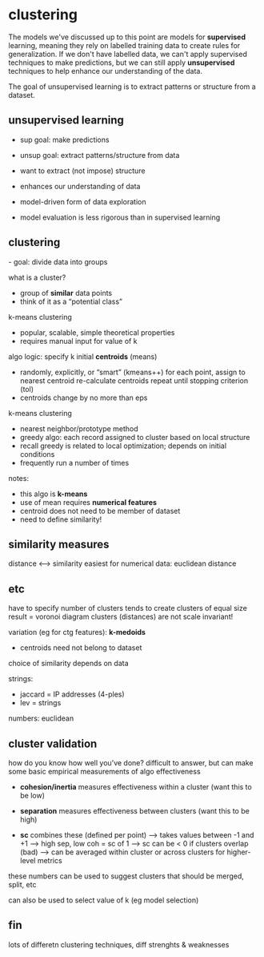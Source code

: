<!-- author: Jason Dolatshahi -->

# clustering

The models we've discussed up to this point are models for **supervised**
learning, meaning they rely on labelled training data to create rules for
generalization. If we don't have labelled data, we can't apply supervised
techniques to make predictions, but we can still apply **unsupervised**
techniques to help enhance our understanding of the data. 

The goal of unsupervised learning is to extract patterns or structure from a
dataset.

## unsupervised learning

- sup goal: make predictions
- unsup goal: extract patterns/structure from data

- want to extract (not impose) structure
- enhances our understanding of data
- model-driven form of data exploration

- model evaluation is less rigorous than in supervised learning

## clustering

- goal: divide data into groups

what is a cluster?
- group of **similar** data points
- think of it as a “potential class”

k-means clustering
- popular, scalable, simple theoretical properties
- requires manual input for value of k

algo logic:
specify k initial **centroids** (means)
- randomly, explicitly, or “smart” (kmeans++)
for each point, assign to nearest centroid
re-calculate centroids
repeat until stopping criterion (tol)
- centroids change by no more than eps

k-means clustering
- nearest neighbor/prototype method
- greedy algo: each record assigned to cluster based on local structure
- recall greedy is related to local optimization; depends on initial conditions
- frequently run a number of times

notes:
- this algo is **k-means**
- use of mean requires **numerical features**
- centroid does not need to be member of dataset
- need to define similarity!

## similarity measures

distance <—> similarity
easiest for numerical data: euclidean distance

## etc

have to specify number of clusters
tends to create clusters of equal size
result = voronoi diagram
clusters (distances) are not scale invariant!

variation (eg for ctg features): **k-medoids**
- centroids need not belong to dataset

choice of similarity depends on data

strings:
- jaccard = IP addresses (4-ples)
- lev = strings

numbers: euclidean

## cluster validation
how do you know how well you’ve done?
difficult to answer, but can make some basic empirical measurements of algo effectiveness
 
- **cohesion/inertia** measures effectiveness within a cluster (want this to be low)
- **separation** measures effectiveness between clusters (want this to be high)

- **sc** combines these (defined per point)
—> takes values between -1 and +1
—> high sep, low coh = sc of 1
—> sc can be < 0 if clusters overlap (bad)
—> can be averaged within cluster or across clusters for higher-level metrics

these numbers can be used to suggest clusters that should be merged, split, etc

can also be used to select value of k (eg model selection)

## fin
lots of differetn clustering techniques, diff strenghts & weaknesses
